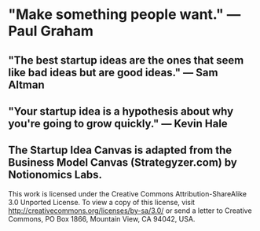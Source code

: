 # "Make something people want."         — Paul Graham

## "The best startup ideas are the ones that seem like bad ideas but are good ideas."         — Sam Altman

## "Your startup idea is a hypothesis about why you're going to grow quickly."         — Kevin Hale


## The Startup Idea Canvas is adapted from the Business Model Canvas (Strategyzer.com) by Notionomics Labs.

This work is licensed under the Creative Commons Attribution-ShareAlike 3.0 Unported License. To view a copy of this license, visit http://creativecommons.org/licenses/by-sa/3.0/ or send a letter to Creative Commons, PO Box 1866, Mountain View, CA 94042, USA.

